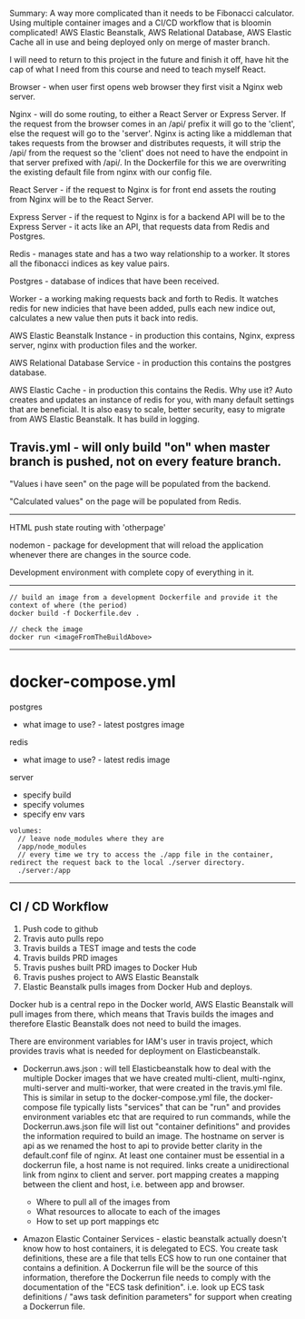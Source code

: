 Summary: A way more complicated than it needs to be Fibonacci calculator. Using multiple container images and a CI/CD workflow that is bloomin complicated! AWS Elastic Beanstalk, AWS Relational Database, AWS Elastic Cache all in use and being deployed only on merge of master branch.

I will need to return to this project in the future and finish it off, have hit the cap of what I need from this course and need to teach myself React.

Browser - when user first opens web browser they first visit a Nginx web server.

Nginx - will do some routing, to either a React Server or Express Server. If the request from the browser comes in an /api/ prefix it will go to the 'client', else the request will go to the 'server'. Nginx is acting like a middleman that takes requests from the browser and distributes requests, it will strip the /api/ from the request so the 'client' does not need to have the endpoint in that server prefixed with /api/. In the Dockerfile for this we are overwriting the existing default file from nginx with our config file.

React Server - if the request to Nginx is for front end assets the routing from Nginx will be to the React Server.

Express Server - if the request to Nginx is for a backend API will be to the Express Server - it acts like an API, that requests data from Redis and Postgres.

Redis - manages state and has a two way relationship to a worker. It stores all the fibonacci indices as key value pairs. 

Postgres - database of indices that have been received.

Worker - a working making requests back and forth to Redis. It watches redis for new indicies that have been added, pulls each new indice out, calculates a new value then puts it back into redis.

AWS Elastic Beanstalk Instance - in production this contains, Nginx, express server, nginx with production files and the worker. 

AWS Relational Database Service - in production this contains the postgres database.

AWS Elastic Cache - in production this contains the Redis. Why use it? Auto creates and updates an instance of redis for you, with many default settings that are beneficial. It is also easy to scale, better security, easy to migrate from AWS Elastic Beanstalk. It has build in logging.

Travis.yml - will only build "on" when master branch is pushed, not on every feature branch.
---

"Values i have seen" on the page will be populated from the backend. 

"Calculated values" on the page will be populated from Redis.

--- 

HTML push state routing with 'otherpage'

nodemon - package for development that will reload the application whenever there are changes in the source code.

Development environment with complete copy of everything in it.

---

```
// build an image from a development Dockerfile and provide it the context of where (the period)
docker build -f Dockerfile.dev .

// check the image 
docker run <imageFromTheBuildAbove>
```

---

# docker-compose.yml

postgres
- what image to use? - latest postgres image

redis
- what image to use? - latest redis image

server
- specify build
- specify volumes
- specify env vars

```
volumes:
  // leave node_modules where they are
  /app/node_modules
  // every time we try to access the ./app file in the container, redirect the request back to the local ./server directory.
  ./server:/app 
```



--- 
## CI / CD Workflow

1. Push code to github
2. Travis auto pulls repo
3. Travis builds a TEST image and tests the code
4. Travis builds PRD images
5. Travis pushes built PRD images to Docker Hub
6. Travis pushes project to AWS Elastic Beanstalk
7. Elastic Beanstalk pulls images from Docker Hub and deploys.

Docker hub is a central repo in the Docker world, AWS Elastic Beanstalk will pull images from there, which means that Travis builds the images and therefore Elastic Beanstalk does not need to build the images.

There are environment variables for IAM's user in travis project, which provides travis what is needed for deployment on Elasticbeanstalk.

- Dockerrun.aws.json : will tell Elasticbeanstalk how to deal with the multiple Docker images that we have created multi-client, multi-nginx, multi-server and multi-worker, that were created in the travis.yml file. This is similar in setup to the docker-compose.yml file, the docker-compose file typically lists "services" that can be "run" and provides environment variables etc that are required to run commands, while the Dockerrun.aws.json file will list out "container definitions" and provides the information required to build an image. The hostname on server is api as we renamed the host to api to provide better clarity in the default.conf file of nginx. At least one container must be essential in a dockerrun file, a host name is not required. links create a unidirectional link from nginx to client and server. port mapping creates a mapping between the client and host, i.e. between app and browser.
  - Where to pull all of the images from
  - What resources to allocate to each of the images
  - How to set up port mappings etc

- Amazon Elastic Container Services - elastic beanstalk actually doesn't know how to host containers, it is delegated to ECS. You create task definitions, these are a file that tells ECS how to run one container that contains a definition. A Dockerrun file will be the source of this information, therefore the Dockerrun file needs to comply with the documentation of the "ECS task definition". i.e. look up ECS task definitions / "aws task definition parameters" for support when creating a Dockerrun file. 
